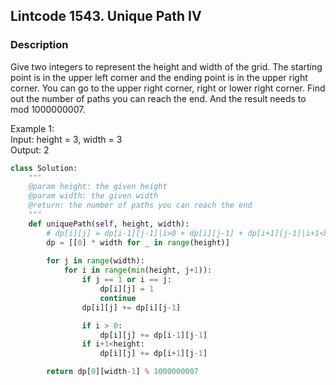 ## Lintcode 1543. Unique Path IV

### Description

Give two integers to represent the height and width of the grid. The starting point is in the upper left corner and the ending point is in the upper right corner. You can go to the upper right corner, right or lower right corner. Find out the number of paths you can reach the end. And the result needs to mod 1000000007.

Example 1:  
Input: height = 3, width = 3  
Output: 2  

```python
class Solution:
    """
    @param height: the given height
    @param width: the given width
    @return: the number of paths you can reach the end
    """
    def uniquePath(self, height, width):
        # dp[i][j] = dp[i-1][j-1]|i>0 + dp[i][j-1] + dp[i+1][j-1]|i+1<height
        dp = [[0] * width for _ in range(height)]
        
        for j in range(width):
            for i in range(min(height, j+1)):
                if j == 1 or i == j:
                    dp[i][j] = 1
                    continue
                dp[i][j] += dp[i][j-1]

                if i > 0:
                    dp[i][j] += dp[i-1][j-1]
                if i+1<height:
                    dp[i][j] += dp[i+1][j-1]

        return dp[0][width-1] % 1000000007
```
